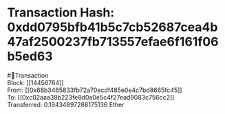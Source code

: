 
Transaction Hash: 0xdd0795bfb41b5c7cb52687cea4b47af2500237fb713557efae6f161f06b5ed63
====================================================================================
  
#💸Transaction  
Block: [[14456764]]  
From: [[0x68b3465833fb72a70ecdf485e0e4c7bd8665fc45]]  
To: [[0xc02aaa39b223fe8d0a0e5c4f27ead9083c756cc2]]  
Transferred: 0.19434897268175136 Ether